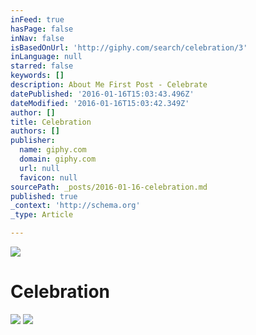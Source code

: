 ```yaml
---
inFeed: true
hasPage: false
inNav: false
isBasedOnUrl: 'http://giphy.com/search/celebration/3'
inLanguage: null
starred: false
keywords: []
description: About Me First Post - Celebrate
datePublished: '2016-01-16T15:03:43.496Z'
dateModified: '2016-01-16T15:03:42.349Z'
author: []
title: Celebration
authors: []
publisher:
  name: giphy.com
  domain: giphy.com
  url: null
  favicon: null
sourcePath: _posts/2016-01-16-celebration.md
published: true
_context: 'http://schema.org'
_type: Article

---
```

![](https://s3-us-west-2.amazonaws.com/the-grid-img/p/2619f6a8fcba5850331ca30adf84305c2ad9acfa.gif)

# Celebration
![](https://s3-us-west-2.amazonaws.com/the-grid-img/p/ab98f80d46ee5e193045afdebfb4170317f87ccc.gif)
![](https://s3-us-west-2.amazonaws.com/the-grid-img/p/75d1c00512841ed62bc1eb6bb1811682d6540600.gif)